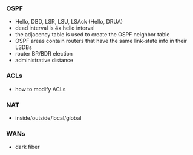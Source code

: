 ### OSPF
- Hello, DBD, LSR, LSU, LSAck (Hello, DRUA)
- dead interval is 4x hello interval
- the adjacency table is used to create the OSPF neighbor table
- OSPF areas contain routers that have the same link-state info in their LSDBs
- router BR/BDR election
- administrative distance
### ACLs
- how to modify ACLs
### NAT
- inside/outside/local/global
### WANs
- dark fiber